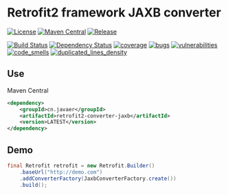 Retrofit2 framework JAXB converter
==================================

[![License](https://img.shields.io/badge/License-Apache%202.0-blue.svg)](https://opensource.org/licenses/Apache-2.0)
[![Maven Central](https://maven-badges.herokuapp.com/maven-central/cn.javaer/retrofit2-converter-jaxb/badge.svg)](https://maven-badges.herokuapp.com/maven-central/cn.javaer/retrofit2-converter-jaxb)
[![Release](https://jitpack.io/v/cn-src/retrofit2-converter-jaxb.svg)](https://jitpack.io/#cn-src/retrofit2-converter-jaxb)

[![Build Status](https://travis-ci.org/cn-src/retrofit2-converter-jaxb.svg?branch=master)](https://travis-ci.org/cn-src/retrofit2-converter-jaxb)
[![Dependency Status](https://www.versioneye.com/user/projects/5a05c3af15f0d72ac7dd8bdd/badge.svg?style=flat-square)](https://www.versioneye.com/user/projects/5a05c3af15f0d72ac7dd8bdd)
[![coverage](https://sonarcloud.io/api/badges/measure?key=cn.javaer:retrofit2-converter-jaxb&metric=coverage)](https://sonarcloud.io/dashboard/index/cn.javaer:retrofit2-converter-jaxb)
[![bugs](https://sonarcloud.io/api/badges/measure?key=cn.javaer:retrofit2-converter-jaxb&metric=bugs)](https://sonarcloud.io/dashboard/index/cn.javaer:retrofit2-converter-jaxb)
[![vulnerabilities](https://sonarcloud.io/api/badges/measure?key=cn.javaer:retrofit2-converter-jaxb&metric=vulnerabilities)](https://sonarcloud.io/dashboard/index/cn.javaer:retrofit2-converter-jaxb)
[![code_smells](https://sonarcloud.io/api/badges/measure?key=cn.javaer:retrofit2-converter-jaxb&metric=code_smells)](https://sonarcloud.io/dashboard/index/cn.javaer:retrofit2-converter-jaxb)
[![duplicated_lines_density](https://sonarcloud.io/api/badges/measure?key=cn.javaer:retrofit2-converter-jaxb&metric=duplicated_lines_density)](https://sonarcloud.io/dashboard/index/cn.javaer:retrofit2-converter-jaxb)

## Use
Maven Central

```xml
<dependency>
    <groupId>cn.javaer</groupId>
    <artifactId>retrofit2-converter-jaxb</artifactId>
    <version>LATEST</version>
</dependency>
```

## Demo

```java
final Retrofit retrofit = new Retrofit.Builder()
    .baseUrl("http://demo.com")
    .addConverterFactory(JaxbConverterFactory.create())
    .build();
```



